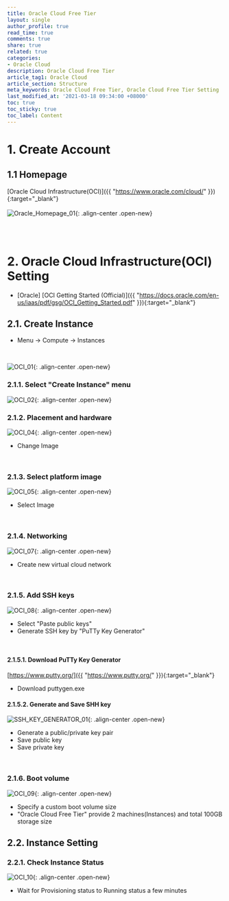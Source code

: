 ```yaml
---
title: Oracle Cloud Free Tier
layout: single
author_profile: true
read_time: true
comments: true
share: true
related: true
categories:
- Oracle Cloud
description: Oracle Cloud Free Tier
article_tag1: Oracle Cloud
article_section: Structure
meta_keywords: Oracle Cloud Free Tier, Oracle Cloud Free Tier Setting
last_modified_at: '2021-03-18 09:34:00 +08000'
toc: true
toc_sticky: true
toc_label: Content
---
```


# 1. Create Account

## 1.1 Homepage
[Oracle Cloud Infrastructure(OCI)]({{ "https://www.oracle.com/cloud/" }}){:target="_blank"}
<br/><br/>
![Oracle_Homepage_01](\assets\images\post\oracle_cloud\oracle_homepage_01.png){: .align-center .open-new}

<br/><br/>

# 2. Oracle Cloud Infrastructure(OCI) Setting
 - [Oracle] [OCI Getting Started (Official)]({{ "https://docs.oracle.com/en-us/iaas/pdf/gsg/OCI_Getting_Started.pdf" }}){:target="_blank"}

## 2.1. Create Instance

 - Menu -> Compute -> Instances
<br/>

![OCI_01](\assets\images\post\oracle_cloud\oci_001.png){: .align-center .open-new}
<br/>
 
### 2.1.1. Select "Create Instance" menu
![OCI_02](\assets\images\post\oracle_cloud\oci_002.png){: .align-center .open-new}
<br/>

### 2.1.2. Placement and hardware
![OCI_04](\assets\images\post\oracle_cloud\oci_004.png){: .align-center .open-new}
 - Change Image
<br/>
 
### 2.1.3. Select platform image
![OCI_05](\assets\images\post\oracle_cloud\oci_005.png){: .align-center .open-new}
 - Select Image
<br/>
 
### 2.1.4. Networking
![OCI_07](\assets\images\post\oracle_cloud\oci_007.png){: .align-center .open-new}
 - Create new virtual cloud network
<br/>

### 2.1.5. Add SSH keys
![OCI_08](\assets\images\post\oracle_cloud\oci_008.png){: .align-center .open-new}
 - Select "Paste public keys"
 - Generate SSH key by "PuTTy Key Generator"
<br/>

#### 2.1.5.1. Download PuTTy Key Generator
[https://www.putty.org/]({{ "https://www.putty.org/" }}){:target="_blank"}
 - Download puttygen.exe
 
#### 2.1.5.2. Generate and Save SHH key
![SSH_KEY_GENERATOR_01](\assets\images\post\oracle_cloud\ssh_key_setting_01.png){: .align-center .open-new}

 - Generate a public/private key pair
 - Save public key
 - Save private key
<br/>
 
### 2.1.6. Boot volume
![OCI_09](\assets\images\post\oracle_cloud\oci_009.png){: .align-center .open-new}
 - Specify a custom boot volume size
 - "Oracle Cloud Free Tier" provide 2 machines(Instances) and total 100GB storage size
 
 
## 2.2. Instance Setting

### 2.2.1. Check Instance Status
![OCI_10](\assets\images\post\oracle_cloud\oci_010.png){: .align-center .open-new}
 - Wait for Provisioning status to Running status a few minutes